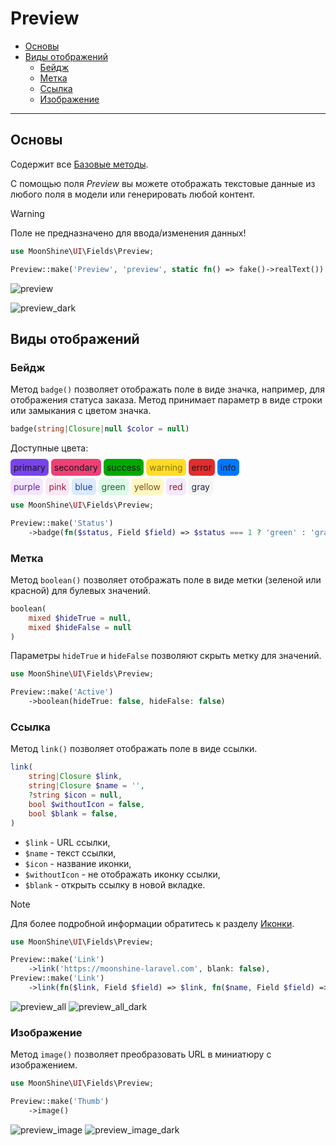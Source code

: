 # Preview

- [Основы](#basics)
- [Виды отображений](#view-methods)
  - [Бейдж](#badge)
  - [Метка](#boolean)
  - [Ссылка](#link)
  - [Изображение](#image)

---

<a name="basics"></a>
## Основы

Содержит все [Базовые методы](#/docs/{{version}}/fields/basic-methods.md).

С помощью поля *Preview* вы можете отображать текстовые данные из любого поля в модели или генерировать любой контент.

> [!WARNING]
> Поле не предназначено для ввода/изменения данных!

```php
use MoonShine\UI\Fields\Preview;

Preview::make('Preview', 'preview', static fn() => fake()->realText())
```

![preview](https://raw.githubusercontent.com/moonshine-software/doc/3.x/resources/screenshots/preview.png)

![preview_dark](https://raw.githubusercontent.com/moonshine-software/doc/3.x/resources/screenshots/preview_dark.png)

<a name="view-methods"></a>
## Виды отображений

<a name="badge"></a>
### Бейдж

Метод `badge()` позволяет отображать поле в виде значка, например, для отображения статуса заказа. Метод принимает параметр в виде строки или замыкания с цветом значка.

```php
badge(string|Closure|null $color = null)
```

Доступные цвета:

<span style="background-color: #7843e9; padding: 5px; border-radius: 0.375rem">primary</span> <span style="background-color: #ec4176; padding: 5px; border-radius: 0.375rem">secondary</span> <span style="background-color: #00aa00; padding: 5px; border-radius: 0.375rem">success</span> <span style="background-color: #ffdc2a; padding: 5px; border-radius: 0.375rem; color: rgb(139 116 0 / 1);">warning</span> <span style="background-color: #e02d2d; padding: 5px; border-radius: 0.375rem">error</span> <span style="background-color: #0079ff; padding: 5px; border-radius: 0.375rem">info</span>

<span style="background-color: rgb(243 232 255 / 1); color: rgb(107 33 168 / 1); padding: 5px; border-radius: 0.375rem">purple</span>
<span style="background-color: rgb(252 231 243 / 1); color: rgb(157 23 77 / 1); padding: 5px; border-radius: 0.375rem">pink</span>
<span style="background-color: rgb(219 234 254 / 1); color: rgb(30 64 175 / 1); padding: 5px; border-radius: 0.375rem">blue</span>
<span style="background-color: rgb(220 252 231 / 1); color: rgb(22 101 52 / 1); padding: 5px; border-radius: 0.375rem">green</span>
<span style="background-color: rgb(254 249 195 / 1); color: rgb(133 77 14 / 1); padding: 5px; border-radius: 0.375rem">yellow</span>
<span style="background-color: rgb(243 232 255 / 1); color: rgb(153 27 27 / 1); padding: 5px; border-radius: 0.375rem">red</span>
<span style="background-color: rgb(243 244 246 / 1); color: rgb(31 41 55 / 1); padding: 5px; border-radius: 0.375rem">gray</span>

```php
use MoonShine\UI\Fields\Preview;

Preview::make('Status')
    ->badge(fn($status, Field $field) => $status === 1 ? 'green' : 'gray')
```

<a name="boolean"></a>
### Метка

Метод `boolean()` позволяет отображать поле в виде метки (зеленой или красной) для булевых значений.

```php
boolean(
    mixed $hideTrue = null,
    mixed $hideFalse = null
)
```

Параметры `hideTrue` и `hideFalse` позволяют скрыть метку для значений.

```php
use MoonShine\UI\Fields\Preview;

Preview::make('Active')
    ->boolean(hideTrue: false, hideFalse: false)
```

<a name="link"></a>
### Ссылка

Метод `link()` позволяет отображать поле в виде ссылки.

```php
link(
    string|Closure $link,
    string|Closure $name = '',
    ?string $icon = null,
    bool $withoutIcon = false,
    bool $blank = false,
)
```

- `$link` - URL ссылки,
- `$name` - текст ссылки,
- `$icon` - название иконки,
- `$withoutIcon` - не отображать иконку ссылки,
- `$blank` - открыть ссылку в новой вкладке.

> [!NOTE]
> Для более подробной информации обратитесь к разделу [Иконки](/docs/{{version}}/icons).

```php
use MoonShine\UI\Fields\Preview;

Preview::make('Link')
    ->link('https://moonshine-laravel.com', blank: false),
Preview::make('Link')
    ->link(fn($link, Field $field) => $link, fn($name, Field $field) => 'Go')
```

![preview_all](https://raw.githubusercontent.com/moonshine-software/doc/3.x/resources/screenshots/preview_all.png)
![preview_all_dark](https://raw.githubusercontent.com/moonshine-software/doc/3.x/resources/screenshots/preview_all_dark.png)

<a name="image"></a>
### Изображение

Метод `image()` позволяет преобразовать URL в миниатюру с изображением.

```php
use MoonShine\UI\Fields\Preview;

Preview::make('Thumb')
    ->image()
```

![preview_image](https://raw.githubusercontent.com/moonshine-software/doc/3.x/resources/screenshots/preview_image.png)
![preview_image_dark](https://raw.githubusercontent.com/moonshine-software/doc/3.x/resources/screenshots/preview_image_dark.png)